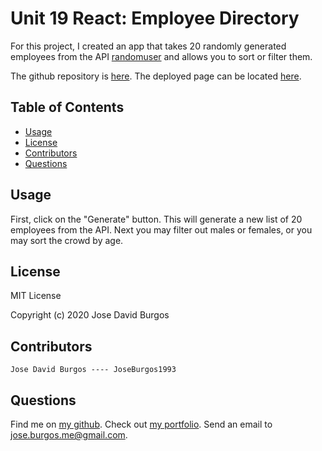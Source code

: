 # Unit 19 React: Employee Directory
For this project, I created an app that takes 20 randomly generated employees from the API [randomuser](https://randomuser.me/) and allows you to sort or filter them.

The github repository is [here](https://github.com/JoseBurgos1993/employeedirectory). The deployed page can be located [here](https://joseburgos1993.github.io/employeedirectory/).

## Table of Contents
* [Usage](#usage)
* [License](#license)
* [Contributors](#contributors)
* [Questions](#questions)

## Usage
First, click on the "Generate" button. This will generate a new list of 20 employees from the API. Next you may filter out males or females, or you may sort the crowd by age.

## License
MIT License

Copyright (c) 2020 Jose David Burgos

## Contributors
    Jose David Burgos ---- JoseBurgos1993

## Questions
Find me on [my github](https://github.com/JoseBurgos1993/).
Check out [my portfolio](https://joseburgos1993.github.io/JoseBurgos_Portfolio/).
Send an email to jose.burgos.me@gmail.com.